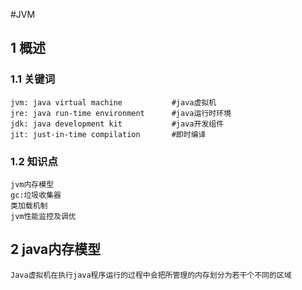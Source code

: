 #JVM
##  1   概述
###  1.1 关键词
    jvm: java virtual machine           #java虚拟机
    jre: java run-time environment      #java运行时环境
    jdk: java development kit           #java开发组件
    jit: just-in-time compilation       #即时编译
###  1.2  知识点
    jvm内存模型
    gc:垃圾收集器
    类加载机制
    jvm性能监控及调优
##  2   java内存模型
    Java虚拟机在执行java程序运行的过程中会把所管理的内存划分为若干个不同的区域


